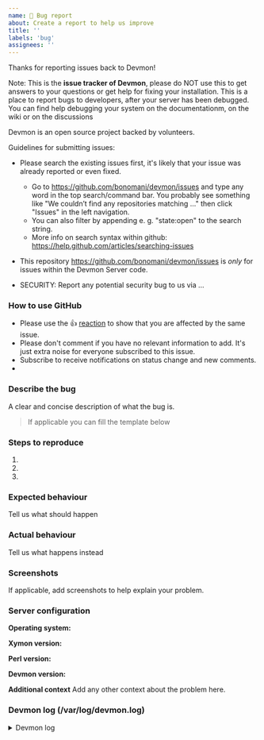 ```yaml
---
name: 🐛 Bug report
about: Create a report to help us improve
title: ''
labels: 'bug'
assignees: ''
---
```

Thanks for reporting issues back to Devmon!

Note: This is the **issue tracker of Devmon**, please do NOT use this to get answers to your questions or get help for fixing your installation. This is a place to report bugs to developers, after your server has been debugged. You can find help debugging your system on the documentationm, on the wiki or on the discussions 

Devmon is an open source project backed by volunteers.

Guidelines for submitting issues:

* Please search the existing issues first, it's likely that your issue was already reported or even fixed.
    - Go to https://github.com/bonomani/devmon/issues and type any word in the top search/command bar. You probably see something like "We couldn’t find any repositories matching ..." then click "Issues" in the left navigation.
    - You can also filter by appending e. g. "state:open" to the search string.
    - More info on search syntax within github: https://help.github.com/articles/searching-issues
    
* This repository https://github.com/bonomani/devmon/issues is *only* for issues within the Devmon Server code. 
  
* SECURITY: Report any potential security bug to us via ...
### How to use GitHub

* Please use the 👍 [reaction](https://blog.github.com/2016-03-10-add-reactions-to-pull-requests-issues-and-comments/) to show that you are affected by the same issue.
* Please don't comment if you have no relevant information to add. It's just extra noise for everyone subscribed to this issue.
* Subscribe to receive notifications on status change and new comments. 
* 
### Describe the bug
A clear and concise description of what the bug is.

>If applicable you can fill the template below

### Steps to reproduce
1.
2.
3.

### Expected behaviour
Tell us what should happen

### Actual behaviour
Tell us what happens instead

### Screenshots
If applicable, add screenshots to help explain your problem.

### Server configuration

**Operating system:**

**Xymon version:**

**Perl version:**

**Devmon version:** 

**Additional context**
Add any other context about the problem here.

### Devmon log (/var/log/devmon.log)
<details>
<summary>Devmon log</summary>

```
Insert your Devmon log here
```
</details>


